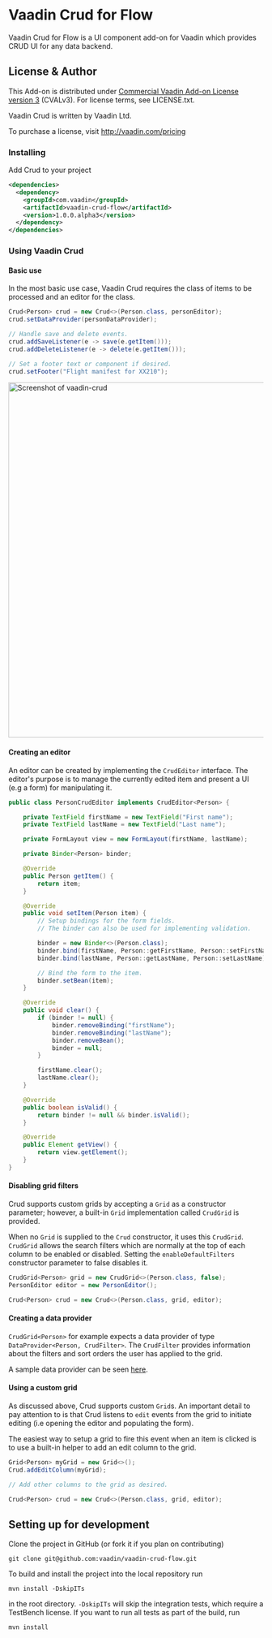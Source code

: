 # Vaadin Crud for Flow

Vaadin Crud for Flow is a UI component add-on for Vaadin which provides CRUD UI for any data backend.

## License & Author

This Add-on is distributed under [Commercial Vaadin Add-on License version 3](http://vaadin.com/license/cval-3) (CVALv3). For license terms, see LICENSE.txt.

Vaadin Crud is written by Vaadin Ltd.

To purchase a license, visit http://vaadin.com/pricing

### Installing
Add Crud to your project
```xml
<dependencies>
  <dependency>
    <groupId>com.vaadin</groupId>
    <artifactId>vaadin-crud-flow</artifactId>
    <version>1.0.0.alpha3</version>
  </dependency>
</dependencies>
```

### Using Vaadin Crud

#### Basic use
In the most basic use case, Vaadin Crud requires the class of items to be processed
and an editor for the class.

```java
Crud<Person> crud = new Crud<>(Person.class, personEditor);
crud.setDataProvider(personDataProvider);

// Handle save and delete events.
crud.addSaveListener(e -> save(e.getItem()));
crud.addDeleteListener(e -> delete(e.getItem()));

// Set a footer text or component if desired.
crud.setFooter("Flight manifest for XX210");
```

[<img src="https://raw.githubusercontent.com/vaadin/vaadin-crud/master/screenshot.gif" width="700" alt="Screenshot of vaadin-crud">](https://vaadin.com/components/vaadin-crud)

#### Creating an editor
An editor can be created by implementing the `CrudEditor` interface. The editor's purpose
is to manage the currently edited item and present a UI (e.g a form) for manipulating it.

```java
public class PersonCrudEditor implements CrudEditor<Person> {

    private TextField firstName = new TextField("First name");
    private TextField lastName = new TextField("Last name");

    private FormLayout view = new FormLayout(firstName, lastName);

    private Binder<Person> binder;

    @Override
    public Person getItem() {
        return item;
    }

    @Override
    public void setItem(Person item) {
        // Setup bindings for the form fields. 
        // The binder can also be used for implementing validation.

        binder = new Binder<>(Person.class);
        binder.bind(firstName, Person::getFirstName, Person::setFirstName);
        binder.bind(lastName, Person::getLastName, Person::setLastName);

        // Bind the form to the item.
        binder.setBean(item);
    }

    @Override
    public void clear() {
        if (binder != null) {
            binder.removeBinding("firstName");
            binder.removeBinding("lastName");
            binder.removeBean();
            binder = null;
        }

        firstName.clear();
        lastName.clear();
    }

    @Override
    public boolean isValid() {
        return binder != null && binder.isValid();
    }

    @Override
    public Element getView() {
        return view.getElement();
    }
}
```

#### Disabling grid filters
Crud supports custom grids by accepting a `Grid` as a constructor parameter; 
however, a built-in `Grid` implementation called `CrudGrid` is provided.

When no `Grid` is supplied to the `Crud` constructor, it uses this `CrudGrid`. 
`CrudGrid` allows the search filters which are normally at the top of each column to be enabled or disabled. 
Setting the `enableDefaultFilters` constructor parameter to false disables it.

```java
CrudGrid<Person> grid = new CrudGrid<>(Person.class, false);
PersonEditor editor = new PersonEditor();

Crud<Person> crud = new Crud<>(Person.class, grid, editor);
```

#### Creating a data provider
`CrudGrid<Person>` for example expects a data provider of type `DataProvider<Person, CrudFilter>`.
The `CrudFilter` provides information about the filters and sort orders the user has applied to the grid.

A sample data provider can be seen [here](https://github.com/vaadin/vaadin-crud-flow/blob/master/vaadin-crud-flow-integration-tests/src/main/java/com/vaadin/flow/component/crud/examples/PersonCrudDataProvider.java).

#### Using a custom grid
As discussed above, Crud supports custom `Grid`s.
An important detail to pay attention to is that Crud listens to `edit` events from the grid to initiate editing
(i.e opening the editor and populating the form).

The easiest way to setup a grid to fire this event when an item is clicked is to use a built-in helper to add an
edit column to the grid.

```java
Grid<Person> myGrid = new Grid<>();
Crud.addEditColumn(myGrid);

// Add other columns to the grid as desired.

Crud<Person> crud = new Crud<>(Person.class, grid, editor);
```

## Setting up for development

Clone the project in GitHub (or fork it if you plan on contributing)

```
git clone git@github.com:vaadin/vaadin-crud-flow.git
```

To build and install the project into the local repository run 

```mvn install -DskipITs```

in the root directory. `-DskipITs` will skip the integration tests, which require a TestBench license. If you want to run all tests as part of the build, run

```mvn install```